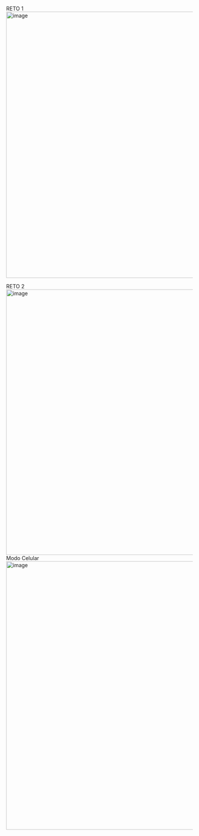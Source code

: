 RETO 1
<img width="1365" height="718" alt="image" src="https://github.com/user-attachments/assets/a6fb6309-736c-4994-8a7a-1255dca2cf11" />

RETO 2
<img width="1365" height="716" alt="image" src="https://github.com/user-attachments/assets/2389e995-129b-4e66-b780-4c3e8a4537ee" />
Modo Celular
<img width="1365" height="724" alt="image" src="https://github.com/user-attachments/assets/c77b0f8d-51b6-40e6-a0ea-4789b14da293" />

